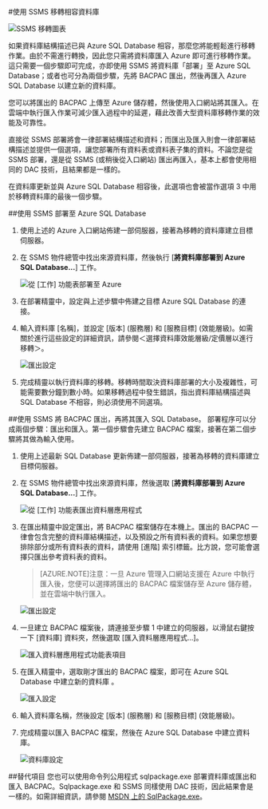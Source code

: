 <properties
   pageTitle="使用 SSMS 移轉至 SQL Database "
   description="Microsoft Azure SQL Database, 移轉 SQL Database, 使用 SSMS 移轉"
   services="sql-database"
   documentationCenter=""
   authors="pehteh"
   manager="jeffreyg"
   editor="monicar"/>

<tags
   ms.service="sql-database"
   ms.devlang="NA"
   ms.topic="article"
   ms.tgt_pltfrm="NA"
   ms.workload="data-management"
   ms.date="04/14/2015"
   ms.author="pehteh"/>

#使用 SSMS 移轉相容資料庫 

![SSMS 移轉圖表](./media/sql-database-migrate-ssms/01SSMSDiagram.png)

如果資料庫結構描述已與 Azure SQL Database 相容，那麼您將能輕鬆進行移轉作業。由於不需進行轉換，因此您只需將資料庫匯入 Azure 即可進行移轉作業。這只需要一個步驟即可完成，亦即使用 SSMS 將資料庫「部署」至 Azure SQL Database；或者也可分為兩個步驟，先將 BACPAC 匯出，然後再匯入 Azure SQL Database 以建立新的資料庫。

您可以將匯出的 BACPAC 上傳至 Azure 儲存體，然後使用入口網站將其匯入。在雲端中執行匯入作業可減少匯入過程中的延遲，藉此改善大型資料庫移轉作業的效能及可靠性。

直接從 SSMS 部署將會一律部署結構描述和資料；而匯出及匯入則會一律部署結構描述並提供一個選項，讓您部署所有資料表或資料表子集的資料。不論您是從 SSMS 部署，還是從 SSMS (或稍後從入口網站) 匯出再匯入，基本上都會使用相同的 DAC 技術，且結果都是一樣的。

在資料庫更新並與 Azure SQL Database 相容後，此選項也會被當作選項 3 中用於移轉資料庫的最後一個步驟。

##使用 SSMS 部署至 Azure SQL Database
1.	使用上述的 Azure 入口網站佈建一部伺服器，接著為移轉的資料庫建立目標伺服器。
2. 在 SSMS 物件總管中找出來源資料庫，然後執行 [**將資料庫部署到 Azure SQL Database...**] 工作。

	![從 [工作] 功能表部署至 Azure](./media/sql-database-migrate-ssms/02MigrateusingSSMS.png)

3.	在部署精靈中，設定與上述步驟中佈建之目標 Azure SQL Database 的連接。
4.	輸入資料庫 [名稱]，並設定 [版本] (服務層) 和 [服務目標] (效能層級)。如需關於進行這些設定的詳細資訊，請參閱＜選擇資料庫效能層級/定價層以進行移轉＞。 

	![匯出設定](./media/sql-database-migrate-ssms/03MigrateusingSSMS.png)

5.	完成精靈以執行資料庫的移轉。移轉時間取決資料庫部署的大小及複雜性，可能需要數分鐘到數小時。如果移轉過程中發生錯誤，指出資料庫結構描述與 SQL Database 不相容，則必須使用不同選項。

##使用 SSMS 將 BACPAC 匯出，再將其匯入 SQL Database。
部署程序可以分成兩個步驟：匯出和匯入。第一個步驟會先建立 BACPAC 檔案，接著在第二個步驟將其做為輸入使用。

1.	使用上述最新 SQL Database 更新佈建一部伺服器，接著為移轉的資料庫建立目標伺服器。
2.	在 SSMS 物件總管中找出來源資料庫，然後選取 [**將資料庫部署到 Azure SQL Database...**] 工作。

	![從 [工作] 功能表匯出資料層應用程式](./media/sql-database-migrate-ssms/04MigrateusingSSMS.png)

3. 在匯出精靈中設定匯出，將 BACPAC 檔案儲存在本機上。匯出的 BACPAC 一律會包含完整的資料庫結構描述，以及預設之所有資料表的資料。如果您想要排除部分或所有資料表的資料，請使用 [進階] 索引標籤。比方說，您可能會選擇只匯出參考資料表的資料。
	>[AZURE.NOTE]注意：一旦 Azure 管理入口網站支援在 Azure 中執行匯入後，您便可以選擇將匯出的 BACPAC 檔案儲存至 Azure 儲存體，並在雲端中執行匯入。

	![匯出設定](./media/sql-database-migrate-ssms/05MigrateusingSSMS.png)

4.	一旦建立 BACPAC 檔案後，請連接至步驟 1 中建立的伺服器，以滑鼠右鍵按一下 [資料庫] 資料夾，然後選取 [匯入資料層應用程式...]。

	![匯入資料層應用程式功能表項目](./media/sql-database-migrate-ssms/06MigrateusingSSMS.png)

5.	在匯入精靈中，選取剛才匯出的 BACPAC 檔案，即可在 Azure SQL Database 中建立新的資料庫 。

	![匯入設定](./media/sql-database-migrate-ssms/07MigrateusingSSMS.png)

6.	輸入資料庫名稱，然後設定 [版本] (服務層) 和 [服務目標] (效能層級)。
	 
7.	完成精靈以匯入 BACPAC 檔案，然後在 Azure SQL Database 中建立資料庫。

	![資料庫設定](./media/sql-database-migrate-ssms/08MigrateusingSSMS.png)
 
##替代項目
您也可以使用命令列公用程式 sqlpackage.exe 部署資料庫或匯出和匯入 BACPAC。Sqlpackage.exe 和 SSMS 同樣使用 DAC 技術，因此結果會是一樣的。如需詳細資訊，請參閱 [MSDN 上的 SqlPackage.exe](https://msdn.microsoft.com/library/hh550080.aspx)。

<!---HONumber=July15_HO2-->